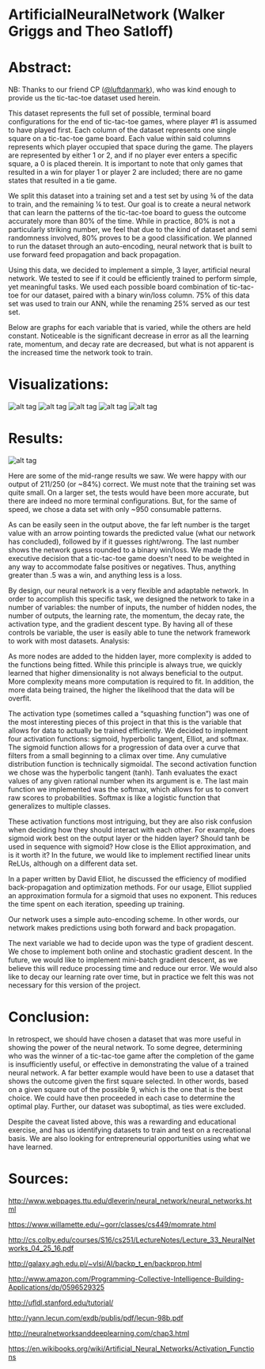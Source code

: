 # ArtificialNeuralNetwork (Walker Griggs and Theo Satloff)

# Abstract:

NB: Thanks to our friend CP ([@luftdanmark](https://github.com/luftdanmark)), who was kind enough to provide us the tic-tac-toe dataset used herein.

This dataset represents the full set of possible, terminal board configurations for the end of tic-tac-toe games, where player #1 is assumed to have played first. Each column of the dataset represents one single square on a tic-tac-toe game board. Each value within said columns represents which player occupied that space during the game. The players are represented by either 1 or 2, and if no player ever enters a specific square, a 0 is placed therein. It is important to note that only games that resulted in a win for player 1 or player 2 are included; there are no game states that resulted in a tie game.

We split this dataset into a training set and a test set by using ¾ of the data to train, and the remaining ¼ to test. Our goal is to create a neural network that can learn the patterns of the tic-tac-toe board to guess the outcome accurately more than 80% of the time. While in practice, 80% is not a particularly striking number, we feel that due to the kind of dataset and semi randomness involved, 80% proves to be a good classification. We planned to run the dataset through an auto-encoding, neural network that is built to use forward feed propagation and back propagation.

Using this data, we decided to implement a simple, 3 layer, artificial neural network. We tested to see if it could be efficiently trained to perform simple, yet meaningful tasks. We used each possible board combination of tic-tac-toe for our dataset, paired with a binary win/loss column. 75% of this data set was used to train our ANN, while the renaming 25% served as our test set.

Below are graphs for each variable that is varied, while the others are held constant. Noticeable is the significant decrease in error as all the learning rate, momentum, and decay rate are decreased, but what is not apparent is the increased time the network took to train.

# Visualizations:

![alt tag](https://github.com/satloff/ann/blob/master/resultImages/HiddenNodes.png)
![alt tag](https://github.com/satloff/ann/blob/master/resultImages/LearningRate.png)
![alt tag](https://github.com/satloff/ann/blob/master/resultImages/DecayRate.png)
![alt tag](https://github.com/satloff/ann/blob/master/resultImages/Momentum.png)
![alt tag](https://github.com/satloff/ann/blob/master/resultImages/OnlineStochastic.png)

# Results:

![alt tag](https://github.com/satloff/ann/blob/master/resultImages/SampleResults.png)

Here are some of the mid-range results we saw. We were happy with our output of 211/250 (or ~84%) correct. We must note that the training set was quite small. On a larger set, the tests would have been more accurate, but there are indeed no more terminal configurations. But, for the same of speed, we chose a data set with only ~950 consumable patterns.

As can be easily seen in the output above, the far left number is the target value with an arrow pointing towards the predicted value (what our network has concluded), followed by if it guesses right/wrong. The last number shows the network guess rounded to a binary win/loss. We made the executive decision that a tic-tac-toe game doesn't need to be weighted in any way to accommodate false positives or negatives. Thus, anything greater than .5 was a win, and anything less is a loss.

By design, our neural network is a very flexible and adaptable network. In order to accomplish this specific task, we designed the network to take in a number of variables: the number of inputs, the number of hidden nodes, the number of outputs, the learning rate, the momentum, the decay rate, the activation type, and the gradient descent type. By having all of these controls be variable, the user is easily able to tune the network framework to work with most datasets.
Analysis:

As more nodes are added to the hidden layer, more complexity is added to the functions being fitted. While this principle is always true, we quickly learned that higher dimensionality is not always beneficial to the output. More complexity means more computation is required to fit. In addition, the more data being trained, the higher the likelihood that the data will be overfit.

The activation type (sometimes called a “squashing function”) was one of the most interesting pieces of this project in that this is the variable that allows for data to actually be trained efficiently. We decided to implement four activation functions: sigmoid, hyperbolic tangent, Elliot, and softmax. The sigmoid function allows for a progression of data over a curve that filters from a small beginning to a climax over time. Any cumulative distribution function is technically sigmoidal. The second activation function we chose was the hyperbolic tangent (tanh). Tanh evaluates the exact values of any given rational number when its argument is e. The last main function we implemented was the softmax, which allows for us to convert raw scores to probabilities. Softmax is like a logistic function that generalizes to multiple classes.

These activation functions most intriguing, but they are also risk confusion when deciding how they should interact with each other. For example, does sigmoid work best on the output layer or the hidden layer? Should tanh be used in sequence with sigmoid? How close is the Elliot approximation, and is it worth it? In the future, we would like to implement rectified linear units ReLUs, although on a different data set.

In a paper written by David Elliot, he discussed the efficiency of modified back-propagation and optimization methods. For our usage, Elliot supplied an approximation formula for a sigmoid that uses no exponent. This reduces the time spent on each iteration, speeding up training.

Our network uses a simple auto-encoding scheme. In other words, our network makes predictions using both forward and back propagation.

The next variable we had to decide upon was the type of gradient descent. We chose to implement both online and stochastic gradient descent. In the future, we would like to implement mini-batch gradient descent, as we believe this will reduce processing time and reduce our error. We would also like to decay our learning rate over time, but in practice we felt this was not necessary for this version of the project.

# Conclusion:

In retrospect, we should have chosen a dataset that was more useful in showing the power of the neural network.  To some degree, determining who was the winner of a tic-tac-toe game after the completion of the game is insufficiently useful, or effective in demonstrating the value of a trained neural network.  A far better example would have been to use a dataset that shows the outcome given the first square selected. In other words, based on a given square out of the possible 9, which is the one that is the best choice.  We could have then proceeded in each case to determine the optimal play.  Further, our dataset was suboptimal, as ties were excluded.

Despite the caveat listed above, this was a rewarding and educational exercise, and has us identifying datasets to train and test on a recreational basis.  We are also looking for entrepreneurial opportunities using what we have learned.

# Sources:

http://www.webpages.ttu.edu/dleverin/neural_network/neural_networks.html

https://www.willamette.edu/~gorr/classes/cs449/momrate.html

http://cs.colby.edu/courses/S16/cs251/LectureNotes/Lecture_33_NeuralNetworks_04_25_16.pdf

http://galaxy.agh.edu.pl/~vlsi/AI/backp_t_en/backprop.html

http://www.amazon.com/Programming-Collective-Intelligence-Building-Applications/dp/0596529325

http://ufldl.stanford.edu/tutorial/

http://yann.lecun.com/exdb/publis/pdf/lecun-98b.pdf

http://neuralnetworksanddeeplearning.com/chap3.html

https://en.wikibooks.org/wiki/Artificial_Neural_Networks/Activation_Functions
